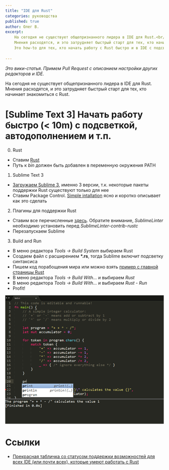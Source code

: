 ```yaml
---
title: "IDE для Rust"
categories: руководства
published: true
author: Олег В.
excerpt:
    На сегодня не существует общепризнанного лидера в IDE для Rust.<br/>
    Мнения расходятся, и это затрудняет быстрый старт для тех, кто начинает знакомиться с Rust.<br/>
    Это how-to для тех, кто начать работу с Rust быстро и в IDE с подсветкой, автодополнением и прочими печеньями.

---
```


_Это вики-статья. Примем Pull Request с описанием настройки других редакторов и IDE._

На сегодня не существует общепризнанного лидера в IDE для Rust. Мнения расходятся, и это затрудняет быстрый старт для тех, кто начинает знакомиться с Rust.

# \[Sublime Text 3\] Начать работу быстро (< 10m) с подсветкой, автодополнением и т.п.

0. Rust
  * Ставим [Rust](https://www.rust-lang.org/)
  * Путь к _bin_ должен быть добавлен в переменную окружения PATH
1. Sublime Text 3
  * [Загружаем Sublime 3](http://www.sublimetext.com/3), именно 3 версии, т.к. некоторые пакеты поддержки Rust существуют только для нее
  * Ставим Package Control. [Simple intallation](https://packagecontrol.io/installation#st3) ясно и коротко описывает как это сделать
2. Плагины для поддержки Rust
  * Ставим все перечисленные [здесь](http://areweideyet.com/#sublime). Обратите внимание, _SublimeLinter_ необходимо установить перед _SublimeLinter-contrib-rustc_
  * Перезапускаем Sublime
3. Build and Run
  * В меню редактора _Tools -> Build System_ выбираем Rust
  * Создаем файл с расширением __*.rs__, тогда Sublime включит подсветку синтаксиса
  * Пишем код порабощения мира или можно взять [пример с главной страницы Rust](https://www.rust-lang.org/)
  * В меню редактора _Tools -> Build With..._ и выбираем _Rust_
  * В меню редактора _Tools -> Build With..._ и выбираем _Rust - Run_
  * Profit!

![Sublime 3 with Rust](/images/2015-12-04-ide-for-rust/sublime-3-rust.png)

# Ссылки
* [Прекрасная табличка со статусом поддержки возможностей для всех IDE (или почти всех), которые умеют работать с Rust](http://areweideyet.com/)